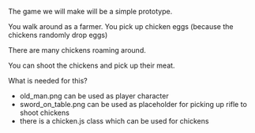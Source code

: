 The game we will make will be a simple prototype.

You walk around as a farmer.
You pick up chicken eggs (because the chickens randomly drop eggs)

There are many chickens roaming around.

You can shoot the chickens and pick up their meat.


What is needed for this?


- old_man.png can be used as player character
- sword_on_table.png can be used as placeholder for picking up rifle to shoot chickens
- there is a chicken.js class which can be used for chickens
